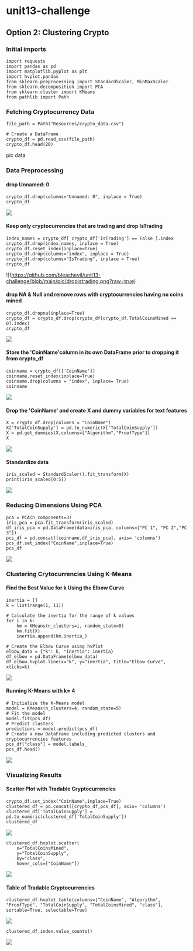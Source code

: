 # unit13-challenge

## Option 2: Clustering Crypto

###  Initial imports
```
import requests
import pandas as pd
import matplotlib.pyplot as plt
import hvplot.pandas
from sklearn.preprocessing import StandardScaler, MinMaxScaler
from sklearn.decomposition import PCA
from sklearn.cluster import KMeans
from pathlib import Path
```

### Fetching Cryptocurrency Data
```
file_path = Path("Resources/crypto_data.csv")

# Create a DataFrame
crypto_df = pd.read_csv(file_path)
crypto_df.head(20)
```
pic data

### Data Preprocessing

#### drop Unnamed: 0
```
crypto_df.drop(columns="Unnamed: 0", inplace = True)
crypto_df
```
![](https://github.com/bleachevil/unit13-challenge/blob/main/pic/data.png?raw=true)


#### Keep only cryptocurrencies that are trading and drop IsTrading
```
index_names = crypto_df[ crypto_df['IsTrading'] == False ].index
crypto_df.drop(index_names, inplace = True)
crypto_df.reset_index(inplace=True)
crypto_df.drop(columns="index", inplace = True)
crypto_df.drop(columns="IsTrading", inplace = True)
crypto_df
```
!](https://github.com/bleachevil/unit13-challenge/blob/main/pic/dropistrading.png?raw=true)

#### drop NA & Null and remove rows with cryptocurrencies having no coins mined
```
crypto_df.dropna(inplace=True)
crypto_df = crypto_df.drop(crypto_df[crypto_df.TotalCoinsMined == 0].index)
crypto_df
```
![](https://github.com/bleachevil/unit13-challenge/blob/main/pic/dropnocoin.png?raw=true)

#### Store the 'CoinName'column in its own DataFrame prior to dropping it from crypto_df
```
coinname = crypto_df[['CoinName']]
coinname.reset_index(inplace=True)
coinname.drop(columns = "index", inplace= True)
coinname
```
![](https://github.com/bleachevil/unit13-challenge/blob/main/pic/coinname.png?raw=true)

#### Drop the 'CoinName' and create X and dummy variables for text features
```
X = crypto_df.drop(columns = "CoinName")
X['TotalCoinSupply'] = pd.to_numeric(X['TotalCoinSupply'])
X = pd.get_dummies(X,columns=["Algorithm","ProofType"])
X
```
![](https://github.com/bleachevil/unit13-challenge/blob/main/pic/X.png?raw=true)

#### Standardize data
```
iris_scaled = StandardScaler().fit_transform(X)
print(iris_scaled[0:5])
```
![](https://github.com/bleachevil/unit13-challenge/blob/main/pic/standardize.png?raw=true)

### Reducing Dimensions Using PCA
```
pca = PCA(n_components=3)
iris_pca = pca.fit_transform(iris_scaled)
df_iris_pca = pd.DataFrame(data=iris_pca, columns=["PC 1", "PC 2","PC 3"])
pcs_df = pd.concat([coinname,df_iris_pca], axis= 'columns')
pcs_df.set_index("CoinName",inplace=True)
pcs_df
```
![](https://github.com/bleachevil/unit13-challenge/blob/main/pic/pcs.png?raw=true)

### Clustering Crytocurrencies Using K-Means

#### Find the Best Value for k Using the Elbow Curve
```
inertia = []
k = list(range(1, 11))

# Calculate the inertia for the range of k values
for i in k:
    km = KMeans(n_clusters=i, random_state=0)
    km.fit(X)
    inertia.append(km.inertia_)

# Create the Elbow Curve using hvPlot
elbow_data = {"k": k, "inertia": inertia}
df_elbow = pd.DataFrame(elbow_data)
df_elbow.hvplot.line(x="k", y="inertia", title="Elbow Curve", xticks=k)
```
![](https://github.com/bleachevil/unit13-challenge/blob/main/pic/elbow.png?raw=true)

#### Running K-Means with k= 4
```
# Initialize the K-Means model
model = KMeans(n_clusters=4, random_state=5)
# Fit the model
model.fit(pcs_df)
# Predict clusters
predictions = model.predict(pcs_df)
# Create a new DataFrame including predicted clusters and cryptocurrencies features
pcs_df["class"] = model.labels_
pcs_df.head()
```
![](https://github.com/bleachevil/unit13-challenge/blob/main/pic/kmean.png?raw=true)

### Visualizing Results

#### Scatter Plot with Tradable Cryptocurrencies
```
crypto_df.set_index("CoinName",inplace=True)
clustered_df = pd.concat([crypto_df,pcs_df], axis= 'columns')
clustered_df['TotalCoinSupply'] = pd.to_numeric(clustered_df['TotalCoinSupply'])
clustered_df
```
![](https://github.com/bleachevil/unit13-challenge/blob/main/pic/clustered.png?raw=true)
```
clustered_df.hvplot.scatter(
    x="TotalCoinsMined",
    y="TotalCoinSupply",
    by="class",
    hover_cols=["CoinName"])
```
![](https://github.com/bleachevil/unit13-challenge/blob/main/pic/plot.png?raw=true)

#### Table of Tradable Cryptocurrencies
```
clustered_df.hvplot.table(columns=["CoinName", "Algorithm", "ProofType", "TotalCoinSupply", "TotalCoinsMined", "class"], sortable=True, selectable=True)
```

![](https://github.com/bleachevil/unit13-challenge/blob/main/pic/table.png?raw=true)
```
clustered_df.index.value_counts()
```
![](https://github.com/bleachevil/unit13-challenge/blob/main/pic/count.png?raw=true)





